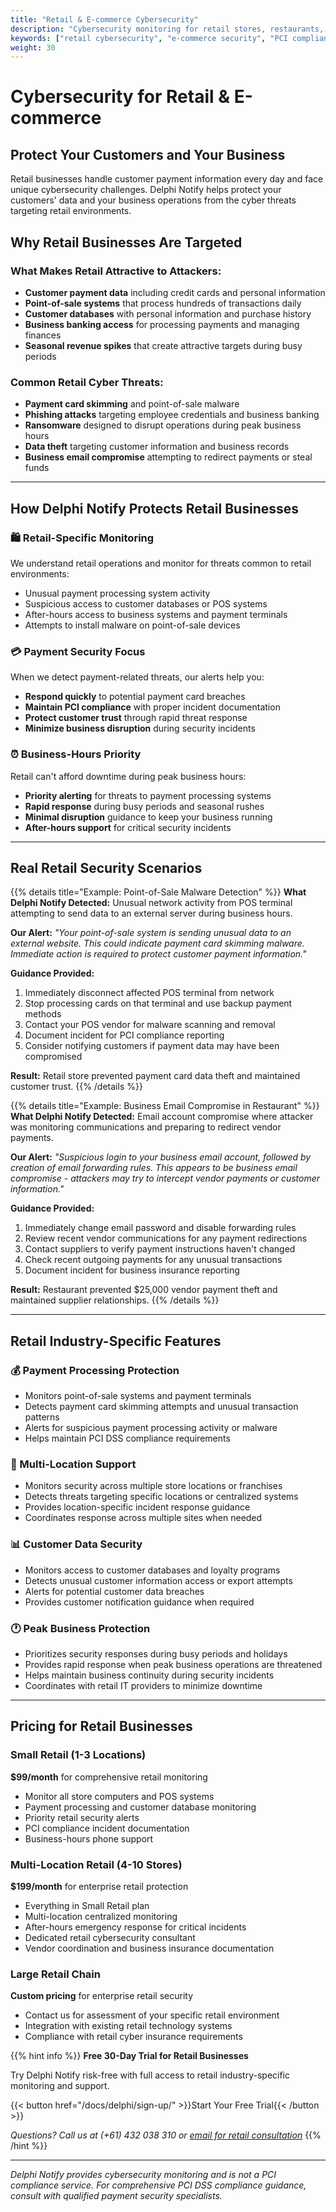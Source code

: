 ```yaml
---
title: "Retail & E-commerce Cybersecurity"
description: "Cybersecurity monitoring for retail stores, restaurants, and e-commerce businesses. Protect customer payments and business operations."
keywords: ["retail cybersecurity", "e-commerce security", "PCI compliance", "point of sale security", "restaurant security"]
weight: 30
---
```


# Cybersecurity for Retail & E-commerce

## **Protect Your Customers and Your Business**

Retail businesses handle customer payment information every day and face unique cybersecurity challenges. Delphi Notify helps protect your customers' data and your business operations from the cyber threats targeting retail environments.

## **Why Retail Businesses Are Targeted**

### **What Makes Retail Attractive to Attackers:**
- **Customer payment data** including credit cards and personal information
- **Point-of-sale systems** that process hundreds of transactions daily
- **Customer databases** with personal information and purchase history
- **Business banking access** for processing payments and managing finances
- **Seasonal revenue spikes** that create attractive targets during busy periods

### **Common Retail Cyber Threats:**
- **Payment card skimming** and point-of-sale malware
- **Phishing attacks** targeting employee credentials and business banking
- **Ransomware** designed to disrupt operations during peak business hours
- **Data theft** targeting customer information and business records
- **Business email compromise** attempting to redirect payments or steal funds

---

## **How Delphi Notify Protects Retail Businesses**

### **🛍️ Retail-Specific Monitoring**
We understand retail operations and monitor for threats common to retail environments:
- Unusual payment processing system activity
- Suspicious access to customer databases or POS systems
- After-hours access to business systems and payment terminals
- Attempts to install malware on point-of-sale devices

### **💳 Payment Security Focus**
When we detect payment-related threats, our alerts help you:
- **Respond quickly** to potential payment card breaches
- **Maintain PCI compliance** with proper incident documentation
- **Protect customer trust** through rapid threat response
- **Minimize business disruption** during security incidents

### **⏰ Business-Hours Priority**
Retail can't afford downtime during peak business hours:
- **Priority alerting** for threats to payment processing systems
- **Rapid response** during busy periods and seasonal rushes
- **Minimal disruption** guidance to keep your business running
- **After-hours support** for critical security incidents

---

## **Real Retail Security Scenarios**

{{% details title="Example: Point-of-Sale Malware Detection" %}}
**What Delphi Notify Detected:** Unusual network activity from POS terminal attempting to send data to an external server during business hours.

**Our Alert:** *"Your point-of-sale system is sending unusual data to an external website. This could indicate payment card skimming malware. Immediate action is required to protect customer payment information."*

**Guidance Provided:**
1. Immediately disconnect affected POS terminal from network
2. Stop processing cards on that terminal and use backup payment methods
3. Contact your POS vendor for malware scanning and removal
4. Document incident for PCI compliance reporting
5. Consider notifying customers if payment data may have been compromised

**Result:** Retail store prevented payment card data theft and maintained customer trust.
{{% /details %}}

{{% details title="Example: Business Email Compromise in Restaurant" %}}
**What Delphi Notify Detected:** Email account compromise where attacker was monitoring communications and preparing to redirect vendor payments.

**Our Alert:** *"Suspicious login to your business email account, followed by creation of email forwarding rules. This appears to be business email compromise - attackers may try to intercept vendor payments or customer information."*

**Guidance Provided:**
1. Immediately change email password and disable forwarding rules
2. Review recent vendor communications for any payment redirections
3. Contact suppliers to verify payment instructions haven't changed
4. Check recent outgoing payments for any unusual transactions
5. Document incident for business insurance reporting

**Result:** Restaurant prevented $25,000 vendor payment theft and maintained supplier relationships.
{{% /details %}}

---

## **Retail Industry-Specific Features**

### **💰 Payment Processing Protection**
- Monitors point-of-sale systems and payment terminals
- Detects payment card skimming attempts and unusual transaction patterns
- Alerts for suspicious payment processing activity or malware
- Helps maintain PCI DSS compliance requirements

### **🏪 Multi-Location Support**
- Monitors security across multiple store locations or franchises
- Detects threats targeting specific locations or centralized systems
- Provides location-specific incident response guidance
- Coordinates response across multiple sites when needed

### **📊 Customer Data Security**
- Monitors access to customer databases and loyalty programs
- Detects unusual customer information access or export attempts
- Alerts for potential customer data breaches
- Provides customer notification guidance when required

### **🕐 Peak Business Protection**
- Prioritizes security responses during busy periods and holidays
- Provides rapid response when peak business operations are threatened
- Helps maintain business continuity during security incidents
- Coordinates with retail IT providers to minimize downtime

---

## **Pricing for Retail Businesses**

### **Small Retail (1-3 Locations)**
**$99/month** for comprehensive retail monitoring
- Monitor all store computers and POS systems
- Payment processing and customer database monitoring
- Priority retail security alerts
- PCI compliance incident documentation
- Business-hours phone support

### **Multi-Location Retail (4-10 Stores)**
**$199/month** for enterprise retail protection
- Everything in Small Retail plan
- Multi-location centralized monitoring
- After-hours emergency response for critical incidents
- Dedicated retail cybersecurity consultant
- Vendor coordination and business insurance documentation

### **Large Retail Chain**
**Custom pricing** for enterprise retail security
- Contact us for assessment of your specific retail environment
- Integration with existing retail technology systems
- Compliance with retail cyber insurance requirements

{{% hint info %}}
**Free 30-Day Trial for Retail Businesses**

Try Delphi Notify risk-free with full access to retail industry-specific monitoring and support.

{{< button href="/docs/delphi/sign-up/" >}}Start Your Free Trial{{< /button >}}

*Questions? Call us at (+61) 432 038 310 or [email for retail consultation](mailto:main@cybermonkey.net.au?subject=Retail%20Cybersecurity%20Consultation&body=Hi!%20I'm%20interested%20in%20Delphi%20Notify%20for%20our%20retail%20business.%0A%0ABusiness%20details:%0A-%20Type%20of%20retail%20business:%0A-%20Number%20of%20locations:%0A-%20POS%20system%20used:%0A-%20Number%20of%20employees:%0A-%20Specific%20security%20concerns:%0A%0APlease%20contact%20me%20to%20discuss%20our%20needs.)*
{{% /hint %}}

---

*Delphi Notify provides cybersecurity monitoring and is not a PCI compliance service. For comprehensive PCI DSS compliance guidance, consult with qualified payment security specialists.*